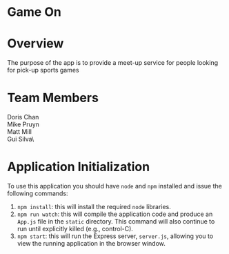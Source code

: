 # Game On

# Overview

The purpose of the app is to provide a meet-up service for people looking for pick-up sports games

# Team Members

Doris Chan\
Mike Pruyn\
Matt Mill\
Gui Silva\

# Application Initialization

To use this application you should have `node` and `npm` installed and issue the following commands:

1. `npm install`: this will install the required `node` libraries.
2. `npm run watch`: this will compile the application code and produce an `App.js` file in the `static` directory. This command will also continue to run until explicitly killed (e.g., control-C).
3. `npm start`: this will run the Express server, `server.js`, allowing you to view the running application in the browser window.
